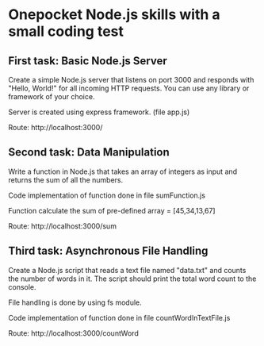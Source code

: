 # Onepocket Node.js skills with a small coding test
## First task: Basic Node.js Server
Create a simple Node.js server that listens on port 3000 and responds with "Hello, World!" for all incoming HTTP requests. You can use any library or framework of your choice.

Server is created using express framework. (file app.js)

Route: http://localhost:3000/

## Second task: Data Manipulation
Write a function in Node.js that takes an array of integers as input and returns the sum of all the numbers.

Code implementation of function done in file sumFunction.js

Function calculate the sum of pre-defined array = [45,34,13,67]

Route: http://localhost:3000/sum
## Third task: Asynchronous File Handling
Create a Node.js script that reads a text file named "data.txt" and counts the number of words in it. The script should print the total word count to the console.

File handling is done by using fs module.

Code implementation of function done in file countWordInTextFile.js

Route: http://localhost:3000/countWord
